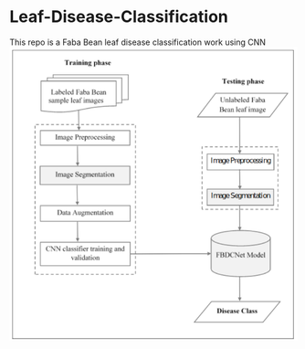 # Leaf-Disease-Classification
This repo is a Faba Bean leaf disease classification work using CNN
![alt text](https://github.com/bkget/Leaf-Disease-Classification/blob/main/screenshots/Architecture.png?raw=true)
